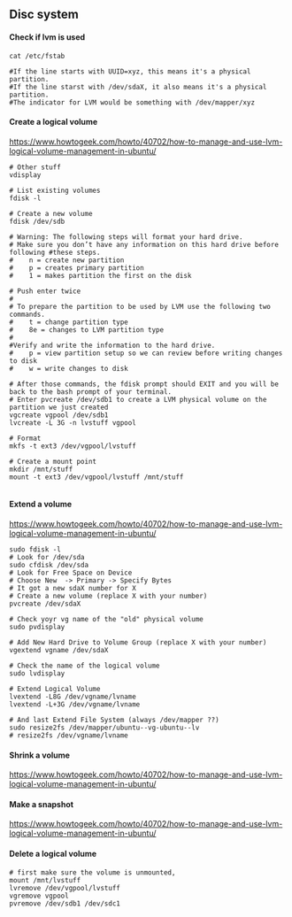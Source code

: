 ## Disc system

#### Check if lvm is used
```
cat /etc/fstab

#If the line starts with UUID=xyz, this means it's a physical partition.
#If the line starst with /dev/sdaX, it also means it's a physical partition.
#The indicator for LVM would be something with /dev/mapper/xyz
```

#### Create a logical volume
https://www.howtogeek.com/howto/40702/how-to-manage-and-use-lvm-logical-volume-management-in-ubuntu/
```
# Other stuff
vdisplay

# List existing volumes
fdisk -l

# Create a new volume
fdisk /dev/sdb

# Warning: The following steps will format your hard drive. 
# Make sure you don’t have any information on this hard drive before following #these steps.
#    n = create new partition
#    p = creates primary partition
#    1 = makes partition the first on the disk

# Push enter twice
#
# To prepare the partition to be used by LVM use the following two commands.
#    t = change partition type
#    8e = changes to LVM partition type
#
#Verify and write the information to the hard drive.
#    p = view partition setup so we can review before writing changes to disk
#    w = write changes to disk

# After those commands, the fdisk prompt should EXIT and you will be back to the bash prompt of your terminal.
# Enter pvcreate /dev/sdb1 to create a LVM physical volume on the partition we just created
vgcreate vgpool /dev/sdb1
lvcreate -L 3G -n lvstuff vgpool

# Format
mkfs -t ext3 /dev/vgpool/lvstuff

# Create a mount point
mkdir /mnt/stuff
mount -t ext3 /dev/vgpool/lvstuff /mnt/stuff
    
```

#### Extend a volume
https://www.howtogeek.com/howto/40702/how-to-manage-and-use-lvm-logical-volume-management-in-ubuntu/
```
sudo fdisk -l
# Look for /dev/sda
sudo cfdisk /dev/sda
# Look for Free Space on Device
# Choose New  -> Primary -> Specify Bytes
# It got a new sdaX number for X
# Create a new volume (replace X with your number)
pvcreate /dev/sdaX

# Check yoyr vg name of the "old" physical volume
sudo pvdisplay

# Add New Hard Drive to Volume Group (replace X with your number)
vgextend vgname /dev/sdaX

# Check the name of the logical volume
sudo lvdisplay

# Extend Logical Volume
lvextend -L8G /dev/vgname/lvname
lvextend -L+3G /dev/vgname/lvname

# And last Extend File System (always /dev/mapper ??)
sudo resize2fs /dev/mapper/ubuntu--vg-ubuntu--lv
# resize2fs /dev/vgname/lvname
```


#### Shrink a volume
https://www.howtogeek.com/howto/40702/how-to-manage-and-use-lvm-logical-volume-management-in-ubuntu/

#### Make a snapshot
https://www.howtogeek.com/howto/40702/how-to-manage-and-use-lvm-logical-volume-management-in-ubuntu/

#### Delete a logical volume
```
# first make sure the volume is unmounted,
mount /mnt/lvstuff
lvremove /dev/vgpool/lvstuff
vgremove vgpool
pvremove /dev/sdb1 /dev/sdc1
```





